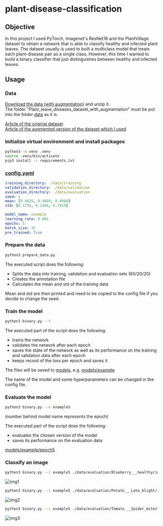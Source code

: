 # plant-disease-classification
## Objective
In this project I used PyTorch, Imagenet's ResNet18 and the PlantVillage dataset to obtain a network that is able to classify healthy and infected plant leaves. The dataset usually is used to built a multiclass model that treats each plant-disease pair as a single class. However, this time I wanted to build a binary classifier that just distinguishes between healthy and infected leaves.
## Usage
### Data
[Download the data (with augmentation)](https://data.mendeley.com/datasets/tywbtsjrjv/1) and unzip it. <br>
The folder "Plant_leave_diseases_dataset_with_augmentation" must be put into the folder [data](data) as it is.

[Article of the original dataset](https://arxiv.org/pdf/1511.08060v2.pdf) <br>
[Article of the augmented version of the dataset which I used](https://www.sciencedirect.com/science/article/abs/pii/S0045790619300023?via%3Dihub) <br>


### Initialize virtual environment and install packages
```bash
python3 -m venv .venv
source .venv/bin/activate
pip3 install -r requirements.txt
``` 
### [config.yaml](config.yaml)
```yaml
training_directory: ./data/training
validation_directory: ./data/validation
evaluation_directory: ./data/evaluation
seed: 1
mean: [0.4635, 0.4889, 0.4080]
std: [0.1755, 0.1484, 0.1919]

model_name: example
learning_rate: 0.001
epochs: 5
batch_size: 32
pre_trained: True
``` 
### Prepare the data
```bash
python3 prepare_data.py
```
The executed script does the following:
- Splits the data into training, validation and evaluation sets (60/20/20)
- Creates the annotation file 
- Calculates the mean and std of the training data

Mean and std are then printed and need to be copied to the config file if you decide to change the seed.

### Train the model
```bash
python3 binary.py --t
```
The executed part of the script does the following:
- trains the network
- validates the network after each epoch
- saves the state of the network as well as its performance on the training and validation data after each epoch
- keeps record of the loss per epoch and saves it

The files will be saved to [models](models), e.g. [models/example](models/example)

The name of the model and some hyperparameters can be changed in the config file.
### Evaluate the model
```bash
python3 binary.py --e example5
```
(number behind model name represents the epoch) <br>

The executed part of the script does the following:
- evaluates the chosen version of the model
- saves its performance on the evaluation data 

[models/example/epoch5](models/example/epoch5)
### Classify an image
```bash
python3 binary.py --i example5 ./data/evaluation/Blueberry___healthy/image14.JPG
```
![img1](https://user-images.githubusercontent.com/110723912/218749168-f6e21eca-b26c-479e-aa52-1d1f711e0c24.png)

```bash
python3 binary.py --i example5 ./data/evaluation/Potato___Late_blight/image150.JPG
```
![img2](https://user-images.githubusercontent.com/110723912/218749183-c93ff4a4-6325-4d3f-9ab0-5aee1ec54adf.png)

```bash
python3 binary.py --i example5 ./data/evaluation/Tomato___Spider_mitesTwo-spotted_spider_mite/image17.JPG
```
![img3](https://user-images.githubusercontent.com/110723912/218749186-b8edaa0c-8ab7-409c-afe5-5a0d7ca998a0.png)

